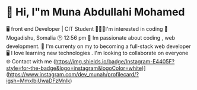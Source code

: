 # 👋 Hi, I"m Muna Abdullahi Mohamed 
🖥️ front end Developer | CIT Student
👩🏽‍💻I'm interested in coding
📍Mogadishu, Somalia
🕑 12:56 pm
🚀 Im passionate about coding , web development.
🚀 I'm currenty on my to becoming a full-stack web developer
🖥️ I love learning new technologies .
I'm looking to collaborate on everyone
🌐 Contact with me
(https://img.shields.io/badge/Instagram-E4405F?style=for-the-badge&logo=instagram&logoColor=white)](https://www.instagram.com/dev_munah/profilecard/?igsh=MmxlbjUwaDFzMnlk) 





